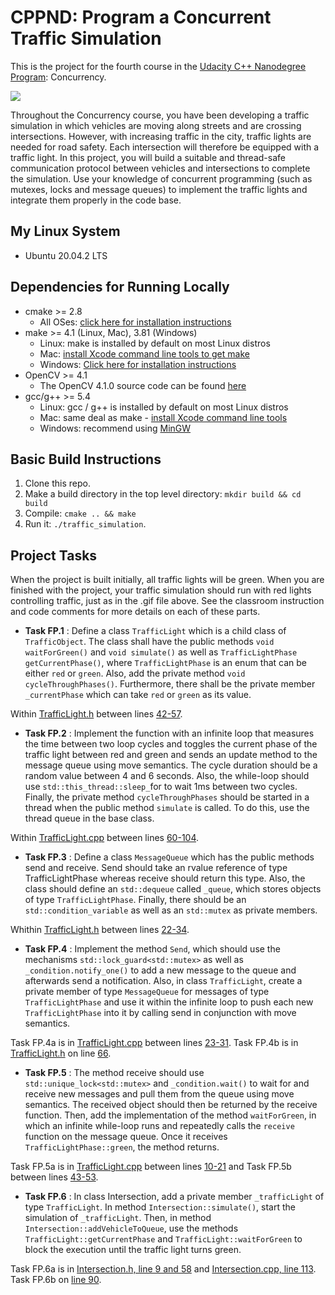 # CPPND: Program a Concurrent Traffic Simulation

This is the project for the fourth course in the [Udacity C++ Nanodegree Program](https://www.udacity.com/course/c-plus-plus-nanodegree--nd213): Concurrency. 

<img src="data/traffic_simulation.gif"/>

Throughout the Concurrency course, you have been developing a traffic simulation in which vehicles are moving along streets and are crossing intersections. However, with increasing traffic in the city, traffic lights are needed for road safety. Each intersection will therefore be equipped with a traffic light. In this project, you will build a suitable and thread-safe communication protocol between vehicles and intersections to complete the simulation. Use your knowledge of concurrent programming (such as mutexes, locks and message queues) to implement the traffic lights and integrate them properly in the code base.

## My Linux System
* Ubuntu 20.04.2 LTS

## Dependencies for Running Locally
* cmake >= 2.8
  * All OSes: [click here for installation instructions](https://cmake.org/install/)
* make >= 4.1 (Linux, Mac), 3.81 (Windows)
  * Linux: make is installed by default on most Linux distros
  * Mac: [install Xcode command line tools to get make](https://developer.apple.com/xcode/features/)
  * Windows: [Click here for installation instructions](http://gnuwin32.sourceforge.net/packages/make.htm)
* OpenCV >= 4.1
  * The OpenCV 4.1.0 source code can be found [here](https://github.com/opencv/opencv/tree/4.1.0)
* gcc/g++ >= 5.4
  * Linux: gcc / g++ is installed by default on most Linux distros
  * Mac: same deal as make - [install Xcode command line tools](https://developer.apple.com/xcode/features/)
  * Windows: recommend using [MinGW](http://www.mingw.org/)

## Basic Build Instructions

1. Clone this repo.
2. Make a build directory in the top level directory: `mkdir build && cd build`
3. Compile: `cmake .. && make`
4. Run it: `./traffic_simulation`.

## Project Tasks

When the project is built initially, all traffic lights will be green. When you are finished with the project, your traffic simulation should run with red lights controlling traffic, just as in the .gif file above. See the classroom instruction and code comments for more details on each of these parts. 

- **Task FP.1** : Define a class `TrafficLight` which is a child class of `TrafficObject`. The class shall have the public methods `void waitForGreen()` and `void simulate()` as well as `TrafficLightPhase getCurrentPhase()`, where `TrafficLightPhase` is an enum that can be either `red` or `green`. Also, add the private method `void cycleThroughPhases()`. Furthermore, there shall be the private member `_currentPhase` which can take `red` or `green` as its value.

Within [TrafficLight.h](https://github.com/prasadshingne/CppND-Program-a-Concurrent-Traffic-Simulation/blob/master/src/TrafficLight.h) between lines [42-57](https://github.com/prasadshingne/CppND-Program-a-Concurrent-Traffic-Simulation/blob/b32d7fd5a427b5ef1a839d8463298d0e7d45329f/src/TrafficLight.h#L42).

- **Task FP.2** : Implement the function with an infinite loop that measures the time between two loop cycles and toggles the current phase of the traffic light between red and green and sends an update method to the message queue using move semantics. The cycle duration should be a random value between 4 and 6 seconds. Also, the while-loop should use `std::this_thread::sleep_`for to wait 1ms between two cycles. Finally, the private method `cycleThroughPhases` should be started in a thread when the public method `simulate` is called. To do this, use the thread queue in the base class.

Within [TrafficLight.cpp](https://github.com/prasadshingne/CppND-Program-a-Concurrent-Traffic-Simulation/blob/master/src/TrafficLight.cpp) between lines [60-104](https://github.com/prasadshingne/CppND-Program-a-Concurrent-Traffic-Simulation/blob/b32d7fd5a427b5ef1a839d8463298d0e7d45329f/src/TrafficLight.cpp#L60).

- **Task FP.3** : Define a class `MessageQueue` which has the public methods send and receive. Send should take an rvalue reference of type TrafficLightPhase whereas receive should return this type. Also, the class should define an `std::dequeue` called `_queue`, which stores objects of type `TrafficLightPhase`. Finally, there should be an `std::condition_variable` as well as an `std::mutex` as private members.

Whithin [TrafficLight.h](https://github.com/prasadshingne/CppND-Program-a-Concurrent-Traffic-Simulation/blob/master/src/TrafficLight.h) between lines [22-34](https://github.com/prasadshingne/CppND-Program-a-Concurrent-Traffic-Simulation/blob/b32d7fd5a427b5ef1a839d8463298d0e7d45329f/src/TrafficLight.h#L22).

- **Task FP.4** : Implement the method `Send`, which should use the mechanisms `std::lock_guard<std::mutex>` as well as `_condition.notify_one()` to add a new message to the queue and afterwards send a notification. Also, in class `TrafficLight`, create a private member of type `MessageQueue` for messages of type `TrafficLightPhase` and use it within the infinite loop to push each new `TrafficLightPhase` into it by calling send in conjunction with move semantics.

Task FP.4a is in [TrafficLight.cpp](https://github.com/prasadshingne/CppND-Program-a-Concurrent-Traffic-Simulation/blob/master/src/TrafficLight.cpp) between lines [23-31](https://github.com/prasadshingne/CppND-Program-a-Concurrent-Traffic-Simulation/blob/b32d7fd5a427b5ef1a839d8463298d0e7d45329f/src/TrafficLight.cpp#L23). Task FP.4b is in [TrafficLight.h](https://github.com/prasadshingne/CppND-Program-a-Concurrent-Traffic-Simulation/blob/master/src/TrafficLight.h) on line [66](https://github.com/prasadshingne/CppND-Program-a-Concurrent-Traffic-Simulation/blob/b32d7fd5a427b5ef1a839d8463298d0e7d45329f/src/TrafficLight.h#L66).

- **Task FP.5** : The method receive should use `std::unique_lock<std::mutex>` and `_condition.wait()` to wait for and receive new messages and pull them from the queue using move semantics. The received object should then be returned by the receive function. Then, add the implementation of the method `waitForGreen`, in which an infinite while-loop runs and repeatedly calls the `receive` function on the message queue. Once it receives `TrafficLightPhase::green`, the method returns.

Task FP.5a is in [TrafficLight.cpp](https://github.com/prasadshingne/CppND-Program-a-Concurrent-Traffic-Simulation/blob/master/src/TrafficLight.cpp) between lines [10-21](https://github.com/prasadshingne/CppND-Program-a-Concurrent-Traffic-Simulation/blob/b32d7fd5a427b5ef1a839d8463298d0e7d45329f/src/TrafficLight.cpp#L10) and Task FP.5b between lines [43-53](https://github.com/prasadshingne/CppND-Program-a-Concurrent-Traffic-Simulation/blob/b32d7fd5a427b5ef1a839d8463298d0e7d45329f/src/TrafficLight.cpp#L43).

- **Task FP.6** : In class Intersection, add a private member `_trafficLight` of type `TrafficLight`. In method `Intersection::simulate()`, start the simulation of `_trafficLight`. Then, in method `Intersection::addVehicleToQueue`, use the methods `TrafficLight::getCurrentPhase` and `TrafficLight::waitForGreen` to block the execution until the traffic light turns green.

Task FP.6a is in [Intersection.h, line 9 and 58](https://github.com/prasadshingne/CppND-Program-a-Concurrent-Traffic-Simulation/blob/b32d7fd5a427b5ef1a839d8463298d0e7d45329f/src/Intersection.h#L9) and [Intersection.cpp, line 113](https://github.com/prasadshingne/CppND-Program-a-Concurrent-Traffic-Simulation/blob/b32d7fd5a427b5ef1a839d8463298d0e7d45329f/src/Intersection.cpp#L113). Task FP.6b on [line 90](https://github.com/prasadshingne/CppND-Program-a-Concurrent-Traffic-Simulation/blob/b32d7fd5a427b5ef1a839d8463298d0e7d45329f/src/Intersection.cpp#L90).

